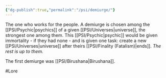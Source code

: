 ```yaml
---
{"dg-publish":true,"permalink":"/psi/demiurge/"}
---
```


The one who works for the people. A demiurge is chosen among the [[PSI/Psychic\|psychics]] of a given [[PSI/Universes\|universe]], the strongest one among them. This [[PSI/Psychic\|psychic]] would be given immortality - if they had none - and is given one task: create a new [[PSI/Universes\|universe]] after theirs [[PSI/Finality (Fatalism)\|ends]]. *The rest is up to them.*

The first demiurge was [[PSI/Birushana\|Birushana]].

#Lore 